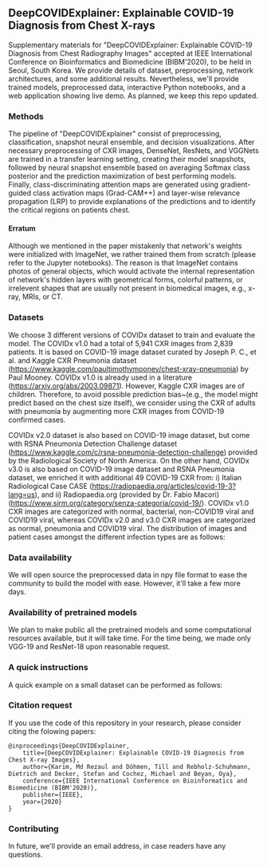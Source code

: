 ## DeepCOVIDExplainer: Explainable COVID-19 Diagnosis from Chest X-rays
Supplementary materials for "DeepCOVIDExplainer: Explainable COVID-19 Diagnosis from Chest Radiography Images" accepted at IEEE International Conference on Bioinformatics and Biomedicine (BIBM'2020), to be held in Seoul, South Korea. We provide details of dataset, preprocessing, network architectures, and some additional results. Nevertheless, we'll provide trained models, preprocessed data, interactive Python notebooks, and a web application showing live demo. As planned, we keep this repo updated. 

### Methods
The pipeline of "DeepCOVIDExplainer" consist of preprocessing, classification, snapshot neural ensemble, and decision visualizations. After necessary preprocessing of CXR images, DenseNet, ResNets, and VGGNets are trained in a transfer learning setting, creating their model snapshots, followed by neural snapshot ensemble based on averaging Softmax class posterior and the prediction maximization of best performing models. Finally, class-discriminating attention maps are generated using gradient-guided class activation maps (Grad-CAM++) and layer-wise relevance propagation (LRP) to provide explanations of the predictions and to identify the critical regions on patients chest.  

#### Erratum 
Although we mentioned in the paper mistakenly that network's weights were initialized with ImageNet, we rather trained them from scratch (please refer to the Jupyter notebooks). The reason is that ImageNet contains photos of general objects, which would activate the internal representation of network's hidden layers with geometrical forms, colorful patterns, or irrelevent shapes that are usually not present in biomedical images, e.g., x-ray, MRIs, or CT. 

### Datasets
We choose 3 different versions of COVIDx dataset to train and evaluate the model. The COVIDx v1.0 had a total of 5,941 CXR images from 2,839 patients. It is based on COVID-19 image dataset curated by Joseph P. C., et al. and Kaggle CXR Pneumonia dataset (https://www.kaggle.com/paultimothymooney/chest-xray-pneumonia) by Paul Mooney. COVIDx v1.0 is already used in a literature (https://arxiv.org/abs/2003.09871). However, Kaggle CXR images are of children. Therefore, to avoid possible prediction bias~(e.g., the model might predict based on the chest size itself), we consider using the CXR of adults with pneumonia by augmenting more CXR images from COVID-19 confirmed cases.

COVIDx v2.0 dataset is also based on COVID-19 image dataset, but come with RSNA Pneumonia Detection Challenge dataset (https://www.kaggle.com/c/rsna-pneumonia-detection-challenge) provided by the Radiological Society of North America. On the other hand, COVIDx v3.0 is also based on COVID-19 image dataset and RSNA Pneumonia dataset, we enriched it with additional 49 COVID-19 CXR from: i) Italian Radiological Case CASE (https://radiopaedia.org/articles/covid-19-3?lang=us), and ii) Radiopaedia.org (provided by Dr. Fabio Macori)(https://www.sirm.org/category/senza-categoria/covid-19/). COVIDx v1.0 CXR images are categorized with normal, bacterial, non-COVID19 viral and COVID19 viral, whereas COVIDx v2.0 and v3.0 CXR images are categorized as normal, pneumonia and COVID19 viral. The distribution of images and patient cases amongst the different infection types are as follows: 

### Data availability
We will open source the preprocessed data in npy file format to ease the community to build the model with ease. However, it'll take a few more days. 

### Availability of pretrained models
We plan to make public all the pretrained models and some computational resources available, but it will take time. For the time being, we made only VGG-19 and ResNet-18 upon reasonable request. 

### A quick instructions
A quick example on a small dataset can be performed as follows: 

### Citation request
If you use the code of this repository in your research, please consider citing the folowing papers:

    @inproceedings{DeepCOVIDExplainer,
        title={DeepCOVIDExplainer: Explainable COVID-19 Diagnosis from Chest X-ray Images},
        author={Karim, Md Rezaul and Döhmen, Till and Rebholz-Schuhmann, Dietrich and Decker, Stefan and Cochez, Michael and Beyan, Oya},
        conference={IEEE International Conference on Bioinformatics and Biomedicine (BIBM'2020)},
        publisher={IEEE},
        year={2020}
    }

### Contributing
In future, we'll provide an email address, in case readers have any questions. 
